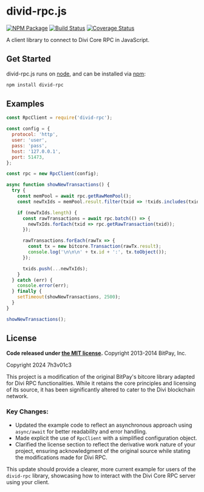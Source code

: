 divid-rpc.js
===============

[![NPM Package](https://img.shields.io/npm/v/divid-rpc.svg?style=flat-square)](https://www.npmjs.org/package/divid-rpc)
[![Build Status](https://travis-ci.org/agustinkassis/divid-rpc.svg?branch=master)](https://travis-ci.org/agustinkassis/divid-rpc)
[![Coverage Status](https://coveralls.io/repos/github/agustinkassis/divid-rpc/badge.svg?branch=master)](https://coveralls.io/github/agustinkassis/divid-rpc?branch=master)

A client library to connect to Divi Core RPC in JavaScript.

## Get Started

divid-rpc.js runs on [node](http://nodejs.org/), and can be installed via [npm](https://npmjs.org/):

```bash
npm install divid-rpc
```

## Examples

```javascript
const RpcClient = require('divid-rpc');

const config = {
  protocol: 'http',
  user: 'user',
  pass: 'pass',
  host: '127.0.0.1',
  port: 51473,
};

const rpc = new RpcClient(config);

async function showNewTransactions() {
  try {
    const memPool = await rpc.getRawMemPool();
    const newTxIds = memPool.result.filter(txid => !txids.includes(txid));

    if (newTxIds.length) {
      const rawTransactions = await rpc.batch(() => {
        newTxIds.forEach(txid => rpc.getRawTransaction(txid));
      });

      rawTransactions.forEach(rawTx => {
        const tx = new bitcore.Transaction(rawTx.result);
        console.log('\n\n\n' + tx.id + ':', tx.toObject());
      });

      txids.push(...newTxIds);
    }
  } catch (err) {
    console.error(err);
  } finally {
    setTimeout(showNewTransactions, 2500);
  }
}

showNewTransactions();
```

## License

**Code released under [the MIT license](https://github.com/bitpay/bitcore/blob/master/LICENSE).**
Copyright 2013-2014 BitPay, Inc.

Copyright 2024 7h3v01c3

This project is a modification of the original BitPay's bitcore library adapted for Divi RPC functionalities. While it retains the core principles and licensing of its source, it has been significantly altered to cater to the Divi blockchain network.


### Key Changes:
- Updated the example code to reflect an asynchronous approach using `async/await` for better readability and error handling.
- Made explicit the use of `RpcClient` with a simplified configuration object.
- Clarified the license section to reflect the derivative work nature of your project, ensuring acknowledgment of the original source while stating the modifications made for Divi RPC.

This update should provide a clearer, more current example for users of the `divid-rpc` library, showcasing how to interact with the Divi Core RPC server using your client.



